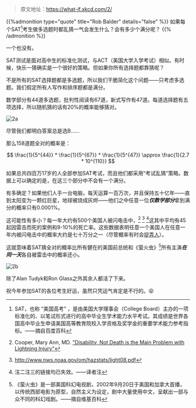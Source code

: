 >原文地址：https://what-if.xkcd.com/2/

{{%admonition type="quote" title="Rob Balder" details="false" %}}
如果每个SAT[^1]考生做多选题时都乱猜一气会发生什么？会有多少个满分呢？
{{% /admonition %}}

一个也没有。

SAT测试是面对高中生的标准化测试，与ACT（美国大学入学考试）相似。有时候，快乐一猜确实是一个很好的策略。但如果你所有选择题都靠猜呢？

不是所有的SAT选择题都是多选题，所以我们干脆简化这个问题——只考虑多选题。我们假定所有人写作和排序题都是满分。

数学部分有44道多选题，批判性阅读有67道，新式写作有47道。每道选择题有五项选择，所以随机猜的话有20%的概率能够猜对。

![2a](https://pic.imgdb.cn/item/62d01624f54cd3f937fefcc9.png "多选答题卡")

尽管我们都明白答案总是选B……

那么158道题全对的概率是：

$$
\frac{1}{5^{44}} * \frac{1}{5^{67}} * \frac{1}{5^{47}} \approx \frac{1}{2.7 * 10^{110}}
$$

如果总共四百万17岁的人全部参加SAT考试，而且他们都采用“考试乱猜”策略。数据上可以确定的是，在这三个部分中不会有一个满分。

有多确定？如果他们人手一台电脑，每天运算一百万次，并且保持五十亿年——直到太阳变为一颗红巨星，地球被烧成灰烬——他们之中任意一位***仅数学部分***拿到满分的概率只有0.0001%。

这可能性有多小？每一年大约有500个美国人被闪电击中，[^2] [^3] [^4]这其中平均有45起因雷击而死的案例和9-10%的死亡率。这些数据表明任意一个美国人在任意一年内被闪电击中的概率大约是七十万分之一（尽管概率有时会[捉弄人](https://xkcd.com/795/)）。

这就意味着SAT猜全对的概率比所有健在的美国前总统和《萤火虫》[^5]所有主演***在同一天***各自被雷击中的概率还小。

![2b](https://pic.imgdb.cn/item/62d01624f54cd3f937fefccf.png "雷霆万钧！")

除了Alan Tudyk和Ron Glass之外其余人都活了下来。

祝今年参加SAT的各位考生好运，虽然只凭运气肯定是不行的。:stuck_out_tongue_closed_eyes:

[^1]:SAT，也称 “美国高考” ，是由美国大学理事会（College Board）主办的一项标准化的、以笔试形式进行的高中毕业生学术能力水平考试。其成绩是世界各国高中毕业生申请美国高等教育院校入学资格及奖学金的重要学术能力参考指标。——摘自百度百科

[^2]: Cooper, Mary Ann, MD. ["Disability, Not Death is the Main Problem with Lightning Injury"](http://www.uic.edu/labs/lightninginjury/Disability.pdf)

[^3]:http://www.nws.noaa.gov/om/hazstats/light08.pdf 

[^4]:注二注三的链接均已失效。——译者注

[^5]:《萤火虫》是一部美国科幻电视剧，2002年9月20日于美国和加拿大首播，以传统西部电影为原型，自然主义为设定，剧中大量使用中文，呈献出一部与众不同的科幻戏剧。——摘自维基百科